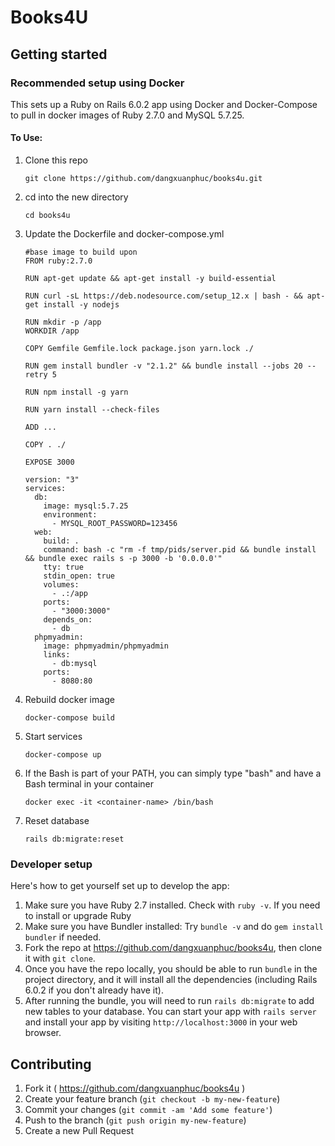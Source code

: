 # Books4U

## Getting started

### Recommended setup using Docker
This sets up a Ruby on Rails 6.0.2 app using Docker and Docker-Compose to pull in docker images of Ruby 2.7.0 and MySQL 5.7.25.

#### To Use:

1. Clone this repo

   `git clone https://github.com/dangxuanphuc/books4u.git`

2. cd into the new directory

   `cd books4u`

3. Update the Dockerfile and docker-compose.yml

   ```
   #base image to build upon
   FROM ruby:2.7.0

   RUN apt-get update && apt-get install -y build-essential

   RUN curl -sL https://deb.nodesource.com/setup_12.x | bash - && apt-get install -y nodejs

   RUN mkdir -p /app
   WORKDIR /app

   COPY Gemfile Gemfile.lock package.json yarn.lock ./

   RUN gem install bundler -v "2.1.2" && bundle install --jobs 20 --retry 5

   RUN npm install -g yarn

   RUN yarn install --check-files

   ADD ...

   COPY . ./

   EXPOSE 3000
   ```

   ```
   version: "3"
   services:
     db:
       image: mysql:5.7.25
       environment:
         - MYSQL_ROOT_PASSWORD=123456
     web:
       build: .
       command: bash -c "rm -f tmp/pids/server.pid && bundle install && bundle exec rails s -p 3000 -b '0.0.0.0'"
       tty: true
       stdin_open: true
       volumes:
         - .:/app
       ports:
         - "3000:3000"
       depends_on:
         - db
     phpmyadmin:
       image: phpmyadmin/phpmyadmin
       links:
         - db:mysql
       ports:
         - 8080:80
   ```

4. Rebuild docker image

   `docker-compose build`

5. Start services

   `docker-compose up`

6. If the Bash is part of your PATH, you can simply type "bash" and have a Bash terminal in your container

   `docker exec -it <container-name> /bin/bash`

7. Reset database

   `rails db:migrate:reset`

### Developer setup

Here's how to get yourself set up to develop the app:

1. Make sure you have Ruby 2.7 installed. Check with `ruby -v`. If you need to install or upgrade Ruby
2. Make sure you have Bundler installed: Try `bundle -v` and do `gem install bundler` if needed.
3. Fork the repo at https://github.com/dangxuanphuc/books4u, then clone it with `git clone`.
4. Once you have the repo locally, you should be able to run `bundle` in the project directory, and it will install all the dependencies (including Rails 6.0.2 if you don't already have it).
5. After running the bundle, you will need to run `rails db:migrate` to add new tables to your database. You can start your app with `rails server` and install your app by visiting `http://localhost:3000` in your web browser.

## Contributing

1. Fork it ( https://github.com/dangxuanphuc/books4u )
2. Create your feature branch (`git checkout -b my-new-feature`)
3. Commit your changes (`git commit -am 'Add some feature'`)
4. Push to the branch (`git push origin my-new-feature`)
5. Create a new Pull Request
